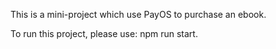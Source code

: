 This is a mini-project which use PayOS to purchase an ebook.

To run this project, please use: npm run start.

